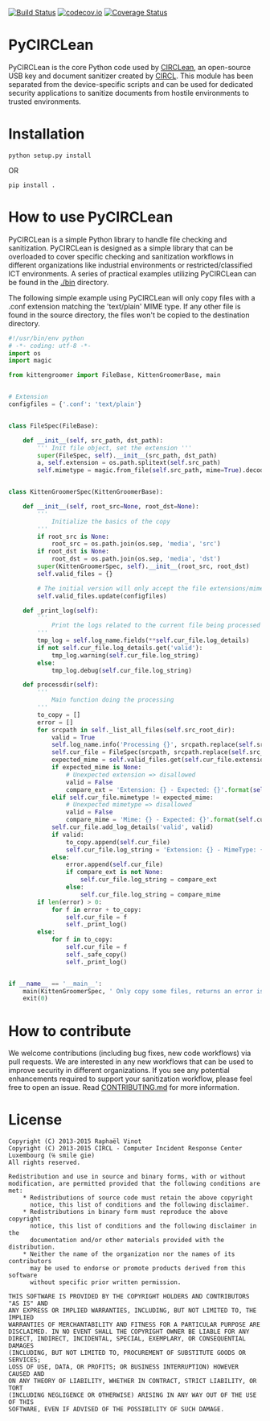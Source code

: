 [![Build Status](https://travis-ci.org/CIRCL/PyCIRCLean.svg?branch=master)](https://travis-ci.org/CIRCL/PyCIRCLean)
[![codecov.io](https://codecov.io/github/CIRCL/PyCIRCLean/coverage.svg?branch=master)](https://codecov.io/github/CIRCL/PyCIRCLean?branch=master)
[![Coverage Status](https://coveralls.io/repos/github/Rafiot/PyCIRCLean/badge.svg?branch=master)](https://coveralls.io/github/Rafiot/PyCIRCLean?branch=master)

# PyCIRCLean

PyCIRCLean is the core Python code used by [CIRCLean](https://github.com/CIRCL/Circlean/), an open-source
USB key and document sanitizer created by [CIRCL](https://www.circl.lu/). This module has been separated from the 
device-specific scripts and can be used for dedicated security applications to sanitize documents from hostile environments 
to trusted environments.

# Installation

~~~
python setup.py install
~~~

OR

~~~
pip install .
~~~

# How to use PyCIRCLean

PyCIRCLean is a simple Python library to handle file checking and sanitization. PyCIRCLean is designed as a simple library
that can be overloaded to cover specific checking and sanitization workflows in different organizations like industrial
environments or restricted/classified ICT environments. A series of practical examples utilizing PyCIRCLean can be found
in the [./bin](./bin) directory.

The following simple example using PyCIRCLean will only copy files with a .conf extension matching the 'text/plain' MIME
type. If any other file is found in the source directory, the files won't be copied to the destination directory.

~~~python
#!/usr/bin/env python
# -*- coding: utf-8 -*-
import os
import magic

from kittengroomer import FileBase, KittenGroomerBase, main


# Extension
configfiles = {'.conf': 'text/plain'}


class FileSpec(FileBase):

    def __init__(self, src_path, dst_path):
        ''' Init file object, set the extension '''
        super(FileSpec, self).__init__(src_path, dst_path)
        a, self.extension = os.path.splitext(self.src_path)
        self.mimetype = magic.from_file(self.src_path, mime=True).decode("utf-8")


class KittenGroomerSpec(KittenGroomerBase):

    def __init__(self, root_src=None, root_dst=None):
        '''
            Initialize the basics of the copy
        '''
        if root_src is None:
            root_src = os.path.join(os.sep, 'media', 'src')
        if root_dst is None:
            root_dst = os.path.join(os.sep, 'media', 'dst')
        super(KittenGroomerSpec, self).__init__(root_src, root_dst)
        self.valid_files = {}

        # The initial version will only accept the file extensions/mimetypes listed here.
        self.valid_files.update(configfiles)

    def _print_log(self):
        '''
            Print the logs related to the current file being processed
        '''
        tmp_log = self.log_name.fields(**self.cur_file.log_details)
        if not self.cur_file.log_details.get('valid'):
            tmp_log.warning(self.cur_file.log_string)
        else:
            tmp_log.debug(self.cur_file.log_string)

    def processdir(self):
        '''
            Main function doing the processing
        '''
        to_copy = []
        error = []
        for srcpath in self._list_all_files(self.src_root_dir):
            valid = True
            self.log_name.info('Processing {}', srcpath.replace(self.src_root_dir + '/', ''))
            self.cur_file = FileSpec(srcpath, srcpath.replace(self.src_root_dir, self.dst_root_dir))
            expected_mime = self.valid_files.get(self.cur_file.extension)
            if expected_mime is None:
                # Unexpected extension => disallowed
                valid = False
                compare_ext = 'Extension: {} - Expected: {}'.format(self.cur_file.extension, ', '.join(self.valid_files.keys()))
            elif self.cur_file.mimetype != expected_mime:
                # Unexpected mimetype => disallowed
                valid = False
                compare_mime = 'Mime: {} - Expected: {}'.format(self.cur_file.mimetype, expected_mime)
            self.cur_file.add_log_details('valid', valid)
            if valid:
                to_copy.append(self.cur_file)
                self.cur_file.log_string = 'Extension: {} - MimeType: {}'.format(self.cur_file.extension, self.cur_file.mimetype)
            else:
                error.append(self.cur_file)
                if compare_ext is not None:
                    self.cur_file.log_string = compare_ext
                else:
                    self.cur_file.log_string = compare_mime
        if len(error) > 0:
            for f in error + to_copy:
                self.cur_file = f
                self._print_log()
        else:
            for f in to_copy:
                self.cur_file = f
                self._safe_copy()
                self._print_log()


if __name__ == '__main__':
    main(KittenGroomerSpec, ' Only copy some files, returns an error is anything else is found')
    exit(0)
~~~

# How to contribute

We welcome contributions (including bug fixes, new code workflows) via pull requests. We are interested in any new workflows
that can be used to improve security in different organizations. If you see any potential enhancements required to support
your sanitization workflow, please feel free to open an issue. Read [CONTRIBUTING.md](/CONTRIBUTING.md) for more information.


# License

~~~
Copyright (C) 2013-2015 Raphaël Vinot
Copyright (C) 2013-2015 CIRCL - Computer Incident Response Center Luxembourg (℅ smile gie)
All rights reserved.

Redistribution and use in source and binary forms, with or without
modification, are permitted provided that the following conditions are met:
    * Redistributions of source code must retain the above copyright
      notice, this list of conditions and the following disclaimer.
    * Redistributions in binary form must reproduce the above copyright
      notice, this list of conditions and the following disclaimer in the
      documentation and/or other materials provided with the distribution.
    * Neither the name of the organization nor the names of its contributors
      may be used to endorse or promote products derived from this software
      without specific prior written permission.

THIS SOFTWARE IS PROVIDED BY THE COPYRIGHT HOLDERS AND CONTRIBUTORS "AS IS" AND
ANY EXPRESS OR IMPLIED WARRANTIES, INCLUDING, BUT NOT LIMITED TO, THE IMPLIED
WARRANTIES OF MERCHANTABILITY AND FITNESS FOR A PARTICULAR PURPOSE ARE
DISCLAIMED. IN NO EVENT SHALL THE COPYRIGHT OWNER BE LIABLE FOR ANY
DIRECT, INDIRECT, INCIDENTAL, SPECIAL, EXEMPLARY, OR CONSEQUENTIAL DAMAGES
(INCLUDING, BUT NOT LIMITED TO, PROCUREMENT OF SUBSTITUTE GOODS OR SERVICES;
LOSS OF USE, DATA, OR PROFITS; OR BUSINESS INTERRUPTION) HOWEVER CAUSED AND
ON ANY THEORY OF LIABILITY, WHETHER IN CONTRACT, STRICT LIABILITY, OR TORT
(INCLUDING NEGLIGENCE OR OTHERWISE) ARISING IN ANY WAY OUT OF THE USE OF THIS
SOFTWARE, EVEN IF ADVISED OF THE POSSIBILITY OF SUCH DAMAGE.
~~~
